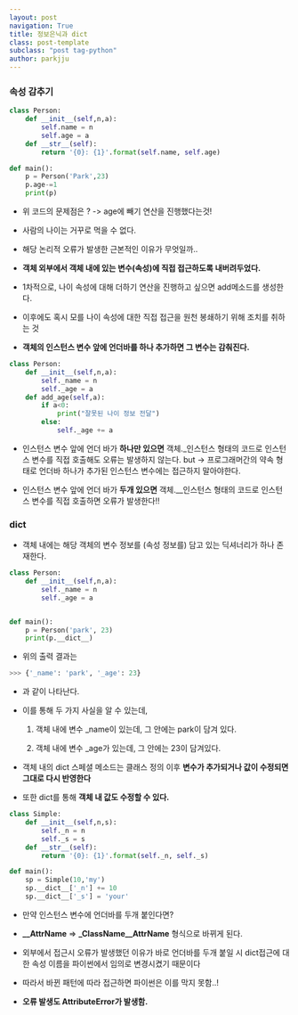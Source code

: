 ```yaml
---
layout: post
navigation: True
title: 정보은닉과 dict
class: post-template
subclass: "post tag-python"
author: parkjju
---
```


### 속성 감추기

```python
class Person:
    def __init__(self,n,a):
        self.name = n
        self.age = a
    def __str__(self):
        return '{0}: {1}'.format(self.name, self.age)

def main():
    p = Person('Park',23)
    p.age-=1
    print(p)
```

- 위 코드의 문제점은 ? -> age에 빼기 연산을 진행했다는것!

- 사람의 나이는 거꾸로 먹을 수 없다.

- 해당 논리적 오류가 발생한 근본적인 이유가 무엇일까..

- **객체 외부에서 객체 내에 있는 변수(속성)에 직접 접근하도록 내버려두었다.**

- 1차적으로, 나이 속성에 대해 더하기 연산을 진행하고 싶으면 add메소드를 생성한다.

- 이후에도 혹시 모를 나이 속성에 대한 직접 접근을 원천 봉쇄하기 위해 조치를 취하는 것

- **객체의 인스턴스 변수 앞에 언더바를 하나 추가하면 그 변수는 감춰진다.**

```python
class Person:
    def __init__(self,n,a):
        self._name = n
        self._age = a
    def add_age(self,a):
        if a<0:
            print("잘못된 나이 정보 전달")
        else:
            self._age += a
```

- 인스턴스 변수 앞에 언더 바가 **하나만 있으면** 객체.\_인스턴스 형태의 코드로 인스턴스 변수를 직접 호출해도 오류는 발생하지 않는다. but -> 프로그래머간의 약속 형태로 언더바 하나가 추가된 인스턴스 변수에는 접근하지 말아야한다.

- 인스턴스 변수 앞에 언더 바가 **두개 있으면** 객체.\_\_인스턴스 형태의 코드로 인스턴스 변수를 직접 호출하면 오류가 발생한다!!

### **dict**

- 객체 내에는 해당 객체의 변수 정보를 (속성 정보를) 담고 있는 딕셔너리가 하나 존재한다.

```python
class Person:
    def __init__(self,n,a):
        self._name = n
        self._age = a


def main():
    p = Person('park', 23)
    print(p.__dict__)

```

- 위의 출력 결과는

```python
>>> {'_name': 'park', '_age': 23}
```

- 과 같이 나타난다.

- 이를 통해 두 가지 사실을 알 수 있는데,

  1. 객체 내에 변수 \_name이 있는데, 그 안에는 park이 담겨 있다.

  2. 객체 내에 변수 \_age가 있는데, 그 안에는 23이 담겨있다.

- 객체 내의 dict 스페셜 메소드는 클래스 정의 이후 **변수가 추가되거나 값이 수정되면 그대로 다시 반영한다**

- 또한 dict를 통해 **객체 내 값도 수정할 수 있다.**

```python
class Simple:
    def __init__(self,n,s):
        self._n = n
        self._s = s
    def __str__(self):
        return '{0}: {1}'.format(self._n, self._s)

def main():
    sp = Simple(10,'my')
    sp.__dict__['_n'] += 10
    sp.__dict__['_s'] = 'your'
```

- 만약 인스턴스 변수에 언더바를 두개 붙인다면?

- **\_\_AttrName** => **\_ClassName\_\_AttrName** 형식으로 바뀌게 된다.

- 외부에서 접근시 오류가 발생했던 이유가 바로 언더바를 두개 붙일 시 dict접근에 대한 속성 이름을 파이썬에서 임의로 변경시켰기 때문이다

- 따라서 바뀐 패턴에 따라 접근하면 파이썬은 이를 막지 못함..!

- **오류 발생도 AttributeError가 발생함.**
